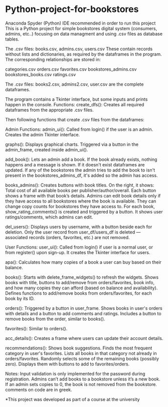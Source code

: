 # Python-project-for-bookstores
Anaconda Spyder (Python) IDE recommended in order to run this project
This is a Python project for simple bookstores digital system (consumers, admins, etc..) focusing on data managment and using .csv files as database tables.

The .csv files: books.csv, admins.csv, users.csv
These contain records without lists and dictionaries, as required by the dataframes in the program. The corresponding relationships are stored in:

categories.csv
orders.csv
favorites.csv
bookstores_admins.csv
bookstores_books.csv
ratings.csv

The .csv files: books2.csv, admins2.csv, user.csv are the complete dataframes.

The program contains a Tkinter interface, but some inputs and prints happen in the console.
Functions:
create_dfs(): Creates all required dataframes from the appropriate .csv files.

Then following functions that create .csv files from the dataframes:

Admin Functions:
admin_ui(): Called from login() if the user is an admin. Creates the admin Tkinter interface.

graphs(): Displays graphical charts. Triggered via a button in the admin_frame, created inside admin_ui().

add_book(): Lets an admin add a book. If the book already exists, nothing happens and a message is shown. If it doesn't exist dataframes are updated.
If any of the bookstores the admin tries to add the book to isn't present in the bookstores_admins_df, it's added so the admin has access.

books_admins(): Creates buttons with book titles. On the right, it shows:
Total cost of all available books per publisher/author/overall.
Each button shows a frame with that book’s details.
Admins can edit book details only if they have access to all bookstores where the book is available. They can change copy counts for bookstores they have access to.
For each book, show_rating_comments() is created and triggered by a button. It shows user ratings/comments, which admins can edit.

del_users(): Displays users by username, with a button beside each for deletion. Only the user record from user_df/users_df is deleted — associated records (orders, favorites, etc.) are not removed.

User Functions:
user_ui(): Called from login() if user is a normal user, or from register() upon sign-up. It creates the Tkinter interface for users.

apa(): Calculates how many copies of a book a user can buy based on their balance.

books():
Starts with delete_frame_widgets() to refresh the widgets.
Shows books with title, buttons to add/remove from orders/favorites, book info, and how many copies they can afford (based on balance and availability).
Defines functions to add/remove books from orders/favorites, for each book by its ID.

orders(): Triggered by a button in user_frame. Shows books in user's orders with details and a button to add comments and ratings. Includes a button to remove books from the order, similar to books().

favorites(): Similar to orders().

acc_details(): Creates a frame where users can update their account details.

recommendations():
Shows book suggestions.
Finds the most frequent category in user's favorites.
Lists all books in that category not already in orders/favorites.
Randomly selects some of the remaining books (possibly zero).
Displays them with buttons to add to favorites/orders.

Notes:
Input validation is only implemented for the password during registration.
Admins can’t add books to a bookstore unless it’s a new book.
If an admin sets copies to 0, the book is not removed from the bookstore.
comments on code are in greek.

*This project was developed as part of a course at the university
